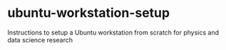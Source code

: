 # ubuntu-workstation-setup
Instructions to setup a Ubuntu workstation from scratch for physics and data science research
